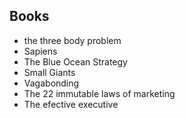 ## Books
- the three body problem
- Sapiens 
- The Blue Ocean Strategy
- Small Giants
- Vagabonding
- The 22 immutable laws of marketing
- The efective executive
